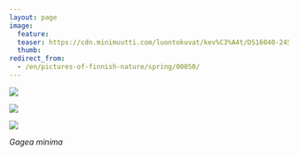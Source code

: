 ```yaml
---
layout: page
image:
  feature:
  teaser: https://cdn.minimuutti.com/luontokuvat/kev%C3%A4t/DS16040-245px.jpg
  thumb:
redirect_from:
  - /en/pictures-of-finnish-nature/spring/00050/
---
```


![](https://cdn.minimuutti.com/luontokuvat/kev%C3%A4t/DS16026-800px.jpg)

![](https://cdn.minimuutti.com/luontokuvat/kev%C3%A4t/DS16035-800px.jpg)

![](https://cdn.minimuutti.com/luontokuvat/kev%C3%A4t/DS16040-800px.jpg)

*Gagea minima*

